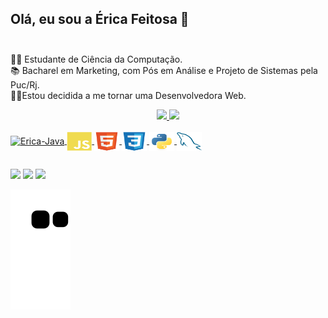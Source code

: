 ## Olá, eu sou a Érica Feitosa 👋<br><br>
👩‍🎓 Estudante de Ciência da Computação.<br>
📚 Bacharel em Marketing, com Pós em Análise e Projeto de Sistemas pela Puc/Rj.<br>
💪🥰Estou decidida a me tornar uma Desenvolvedora Web.<br>

<div align="center">
  <! -- GitHub Stats -->
  <a href="https://github.com/ericacffeitosa">
  <img height="180em" src="https://github-readme-stats.vercel.app/api?username=ericacffeitosa&show_icons=true&theme=dracula&include_all_commits=true&count_private=true"/>
  <img height="180em" src="https://github-readme-stats.vercel.app/api/top-langs/?username=ericacffeitosa&layout=compact&langs_count=7&theme=dracula"/>
</div>
  
</div>
<! -- Linguagens -->
<div style="display: inline_block"><br>
  <img align="center" alt="Erica-Java" height="30" width="40" src="https://raw.githubusercontent.com/jmnote/z-icons/master/svg/java.svg">
  <img align="center" alt="Erica-Js" height="30" width="40" src="https://raw.githubusercontent.com/devicons/devicon/master/icons/javascript/javascript-plain.svg">
  <img align="center" alt="Erica-HTML" height="30" width="40" src="https://raw.githubusercontent.com/devicons/devicon/master/icons/html5/html5-original.svg">
  <img align="center" alt="Erica-CSS" height="30" width="40" src="https://raw.githubusercontent.com/devicons/devicon/master/icons/css3/css3-original.svg">
  <img align="center" alt="Erica-Python" height="30" width="40" src="https://raw.githubusercontent.com/devicons/devicon/master/icons/python/python-original.svg">
  <img align="center" alt="Erica-Sql" height="30" width="40" src="https://raw.githubusercontent.com/devicons/devicon/master/icons/mysql/mysql-original.svg">  
</div>

 ##
 
<div>
<! -- Redes Sociais -->
  <a href = "mailto:ericacffeitosa@gmail.com"><img src="https://img.shields.io/badge/-Gmail-%23333?style=for-the-badge&logo=gmail&logoColor=white" target="_blank"></a>
  <a href="https://www.linkedin.com/in/ericafeitosa" target="_blank"><img src="https://img.shields.io/badge/-LinkedIn-%230077B5?style=for-the-badge&logo=linkedin&logoColor=white" target="_blank"></a> 
    <a href="https://instagram.com/ericafeitosa" target="_blank"><img src="https://img.shields.io/badge/-Instagram-%23E4405F?style=for-the-badge&logo=instagram&logoColor=white" target="_blank"></a>
  
  ![Snake animation](https://github.com/ericacffeitosa/ericacffeitosa/blob/output/github-contribution-grid-snake.svg)
  
</div>
